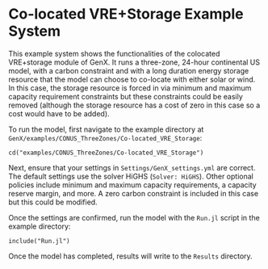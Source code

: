 # Co-located VRE+Storage Example System

This example system shows the functionalities of the colocated VRE+storage module of GenX. It runs a three-zone, 24-hour continental US model, with a carbon constraint and with a long duration energy storage resource that the model can choose to co-locate with either solar or wind. In this case, the storage resource is forced in via minimum and maximum capacity requirement constraints but these constraints could be easily removed (although the storage resource has a cost of zero in this case so a cost would have to be added). 

To run the model, first navigate to the example directory at `GenX/examples/CONUS_ThreeZones/Co-located_VRE_Storage`:

`cd("examples/CONUS_ThreeZones/Co-located_VRE_Storage")`
   
Next, ensure that your settings in `Settings/GenX_settings.yml` are correct. The default settings use the solver HiGHS (`Solver: HiGHS`). Other optional policies include minimum and maximum capacity requirements, a capacity reserve margin, and more. A zero carbon constraint is included in this case but this could be modified.

Once the settings are confirmed, run the model with the `Run.jl` script in the example directory:

`include("Run.jl")`

Once the model has completed, results will write to the `Results` directory.

